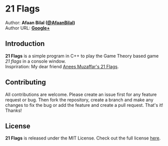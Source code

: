 21 Flags
=======

Author: **Afaan Bilal ([@AfaanBilal](https://github.com/AfaanBilal))**   
Author URL: **[Google+](https://google.com/+AfaanBilal)**

## Introduction
**21 Flags** is a simple program in C++ to play the Game Theory based game *21 flags* in a console window.  
Inspriration: My dear friend [Anees Muzaffar's 21 Flags](https://github.com/AneesMuzaffar/21-Flags).

## Contributing
All contributions are welcome. Please create an issue first for any feature request
or bug. Then fork the repository, create a branch and make any changes to fix the bug 
or add the feature and create a pull request. That's it!
Thanks!

## License
**21 Flags** is released under the MIT License.
Check out the full license [here](LICENSE).
